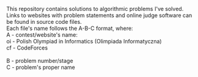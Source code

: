 This repository contains solutions to algorithmic problems I've solved.<br>
Links to websites with problem statements and online judge software can be found in source code files.<br>
Each file's name follows the A-B-C format, where:<br>
  A - contest/website's name:<br>
    oi - Polish Olympiad in Informatics (Olimpiada Informatyczna)<br>
    cf - CodeForces<br>
    _<to be expanded>_<br>
  B - problem number/stage<br>
  C - problem's proper name<br>
